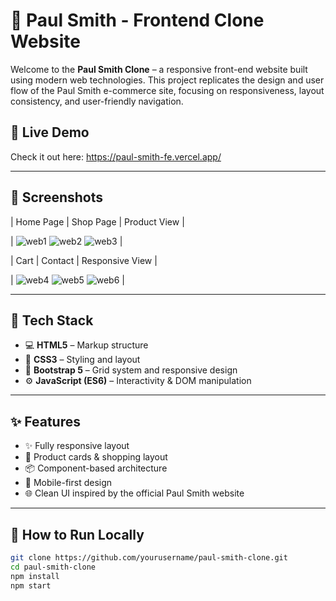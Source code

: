 # 🎨 Paul Smith - Frontend Clone Website

Welcome to the **Paul Smith Clone** – a responsive front-end website built using modern web technologies. This project replicates the design and user flow of the Paul Smith e-commerce site, focusing on responsiveness, layout consistency, and user-friendly navigation.

## 🚀 Live Demo

Check it out here: https://paul-smith-fe.vercel.app/

---

## 📸 Screenshots

| Home Page | Shop Page | Product View |

| ![web1](https://github.com/user-attachments/assets/bad9ea47-a1ac-42a7-9786-4e3a07b75468)
![web2](https://github.com/user-attachments/assets/cac31086-196a-4916-aadb-3112fe7441d5)
 ![web3](https://github.com/user-attachments/assets/71f8133e-7b70-4f9f-980d-0b5a20789a7e) |

| Cart | Contact | Responsive View |

| ![web4](https://github.com/user-attachments/assets/3260454f-0996-4b4f-a428-ec6daacf2e20)
 ![web5](https://github.com/user-attachments/assets/be339610-4831-46a9-9916-f27d589cf94f)
![web6](https://github.com/user-attachments/assets/d16dd46e-b4e4-4b06-a6f4-6e71d424bce6) |

---

## 🧰 Tech Stack

- 💻 **HTML5** – Markup structure
- 🎨 **CSS3** – Styling and layout
- 🧱 **Bootstrap 5** – Grid system and responsive design
- ⚙️ **JavaScript (ES6)** – Interactivity & DOM manipulation

---

## ✨ Features

- ✨ Fully responsive layout
- 🛒 Product cards & shopping layout
- 📦 Component-based architecture
- 📱 Mobile-first design
- 🌐 Clean UI inspired by the official Paul Smith website


---

## 📁 How to Run Locally

```bash
git clone https://github.com/yourusername/paul-smith-clone.git
cd paul-smith-clone
npm install
npm start

